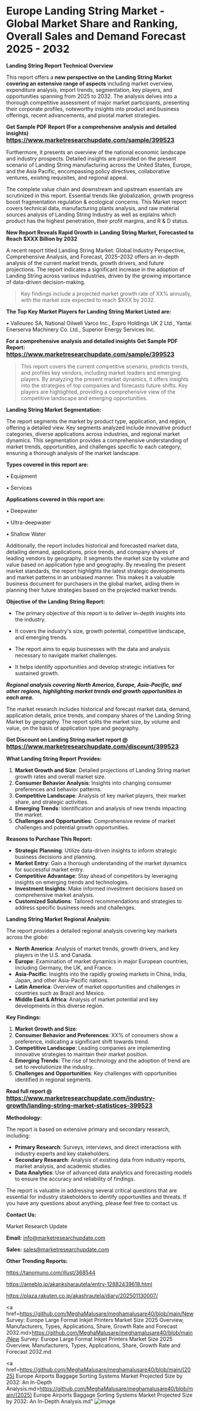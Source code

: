 # Europe Landing String Market - Global Market Share and Ranking, Overall Sales and Demand Forecast 2025 - 2032
<strong>Landing String Report Technical Overview</strong>

This report offers a <strong>new perspective on the Landing String Market covering an extensive range of aspects</strong> including market overview, expenditure analysis, import trends, segmentation, key players, and opportunities spanning from 2025 to 2032. The analysis delves into a thorough competitive assessment of major market participants, presenting their corporate profiles, noteworthy insights into product and business offerings, recent advancements, and pivotal market strategies.

<strong>Get Sample PDF Report (For a comprehensive analysis and detailed insights) <a href=https://www.marketresearchupdate.com/sample/399523><font size=3 color=#0000ff>https://www.marketresearchupdate.com/sample/399523</font></a></strong>

Furthermore, it presents an overview of the national economic landscape and industry prospects. Detailed insights are provided on the present scenario of Landing String manufacturing across the United States, Europe, and the Asia Pacific, encompassing policy directives, collaborative ventures, existing requisites, and regional appeal.

The complete value chain and downstream and upstream essentials are scrutinized in this report. Essential trends like globalization, growth progress boost fragmentation regulation &amp; ecological concerns. This Market report covers technical data, manufacturing plants analysis, and raw material sources analysis of Landing String Industry as well as explains which product has the highest penetration, their profit margins, and R & D status.

<strong>New Report Reveals Rapid Growth in Landing String Market, Forecasted to Reach $XXX Billion by 2032</strong>

A recent report titled Landing String Market: Global Industry Perspective, Comprehensive Analysis, and Forecast, 2025–2032 offers an in-depth analysis of the current market trends, growth drivers, and future projections. The report indicates a significant increase in the adoption of Landing String across various industries, driven by the growing importance of data-driven decision-making.

<blockquote class=""article-editor-content__blockquote"">Key findings include a projected market growth rate of XX% annually, with the market size expected to reach $XXX by 2032.</blockquote>

<strong>The Top Key Market Players for Landing String Market Listed are:</strong>

• Vallourec SA, National Oilwell Varco Inc., Expro Holdings UK 2 Ltd., Yantai Enerserva Machinery Co. Ltd., Superior Energy Services Inc.

<strong>For a comprehensive analysis and detailed insights Get Sample PDF Report: <a href=https://www.marketresearchupdate.com/sample/399523><font size=3 color=#0000ff>https://www.marketresearchupdate.com/sample/399523</font></a></strong>

<blockquote class=""article-editor-content__blockquote"">This report covers the current competitive scenario, predicts trends, and profiles key vendors, including market leaders and emerging players. By analyzing the present market dynamics, it offers insights into the strategies of top companies and forecasts future shifts. Key players are highlighted, providing a comprehensive view of the competitive landscape and emerging opportunities.</blockquote>

<strong>Landing String Market Segmentation:</strong>

The report segments the market by product type, application, and region, offering a detailed view. Key segments analyzed include innovative product categories, diverse applications across industries, and regional market dynamics. This segmentation provides a comprehensive understanding of market trends, opportunities, and challenges specific to each category, ensuring a thorough analysis of the market landscape.

<strong>Types covered in this report are:</strong>

• Equipment

• Services

<strong>Applications covered in this report are:</strong>

• Deepwater

• Ultra-deepwater

• Shallow Water

Additionally, the report includes historical and forecasted market data, detailing demand, applications, price trends, and company shares of leading vendors by geography. It segments the market size by volume and value based on application type and geography. By revealing the present market standards, the report highlights the latest strategic developments and market patterns in an unbiased manner. This makes it a valuable business document for purchasers in the global market, aiding them in planning their future strategies based on the projected market trends.

<strong>Objective of the Landing String Report:</strong>

- The primary objective of this report is to deliver in-depth insights into the industry.

- It covers the industry's size, growth potential, competitive landscape, and emerging trends.

- The report aims to equip businesses with the data and analysis necessary to navigate market challenges.

- It helps identify opportunities and develop strategic initiatives for sustained growth.

<strong><em>Regional analysis covering North America, Europe, Asia-Pacific, and other regions, highlighting market trends and growth opportunities in each area.</em></strong>

The market research includes historical and forecast market data, demand, application details, price trends, and company shares of the Landing String Market by geography. The report splits the market size, by volume and value, on the basis of application type and geography.

<strong>Get Discount on Landing String market report @ <a href=https://www.marketresearchupdate.com/discount/399523><font size=3 color=#0000ff>https://www.marketresearchupdate.com/discount/399523</font></a></strong>

<strong>What Landing String Report Provides:</strong>
<ol>
  <li><strong>Market Growth and Size</strong>: Detailed projections of Landing String market growth rates and overall market size.</li>
  <li><strong>Consumer Behavior Analysis</strong>: Insights into changing consumer preferences and behavior patterns.</li>
  <li><strong>Competitive Landscape</strong>: Analysis of key market players, their market share, and strategic activities.</li>
  <li><strong>Emerging Trends</strong>: Identification and analysis of new trends impacting the market.</li>
  <li><strong>Challenges and Opportunities</strong>: Comprehensive review of market challenges and potential growth opportunities.</li>
</ol>
<strong>Reasons to Purchase This Report:</strong>
<ul>
  <li><strong>Strategic Planning</strong>: Utilize data-driven insights to inform strategic business decisions and planning.</li>
  <li><strong>Market Entry</strong>: Gain a thorough understanding of the market dynamics for successful market entry.</li>
  <li><strong>Competitive Advantage</strong>: Stay ahead of competitors by leveraging insights on emerging trends and technologies.</li>
  <li><strong>Investment Insights</strong>: Make informed investment decisions based on comprehensive market analysis.</li>
  <li><strong>Customized Solutions</strong>: Tailored recommendations and strategies to address specific business needs and challenges.</li>
</ul>

<strong>Landing String Market Regional Analysis:</strong>

The report provides a detailed regional analysis covering key markets across the globe:
<ul>
  <li><strong>North America</strong>: Analysis of market trends, growth drivers, and key players in the U.S. and Canada.</li>
  <li><strong>Europe</strong>: Examination of market dynamics in major European countries, including Germany, the UK, and France.</li>
  <li><strong>Asia-Pacific</strong>: Insights into the rapidly growing markets in China, India, Japan, and other Asia-Pacific nations.</li>
  <li><strong>Latin America</strong>: Overview of market opportunities and challenges in countries such as Brazil and Mexico.</li>
  <li><strong>Middle East &amp; Africa</strong>: Analysis of market potential and key developments in this diverse region.</li>
</ul>
<strong>Key Findings:</strong>
<ol>
  <li><strong>Market Growth and Size</strong>: </li>
  <li><strong>Consumer Behavior and Preferences</strong>: XX% of consumers show a preference, indicating a significant shift towards trend.</li>
  <li><strong>Competitive Landscape</strong>: Leading companies are implementing innovative strategies to maintain their market position.</li>
  <li><strong>Emerging Trends</strong>: The rise of technology and the adoption of trend are set to revolutionize the industry.</li>
  <li><strong>Challenges and Opportunities</strong>: Key challenges with opportunities identified in regional segments.</li>
</ol>

<strong>Read full report @ <a href=https://www.marketresearchupdate.com/industry-growth/landing-string-market-statistices-399523><font size=3 color=#0000ff>https://www.marketresearchupdate.com/industry-growth/landing-string-market-statistices-399523</font></a></strong>

<strong>Methodology:</strong>

The report is based on extensive primary and secondary research, including:
<ul>
  <li><strong>Primary Research</strong>: Surveys, interviews, and direct interactions with industry experts and key stakeholders.</li>
  <li><strong>Secondary Research</strong>: Analysis of existing data from industry reports, market analysis, and academic studies.</li>
  <li><strong>Data Analytics</strong>: Use of advanced data analytics and forecasting models to ensure the accuracy and reliability of findings.</li>
</ul>
The report is valuable in addressing several critical questions that are essential for industry stakeholders to identify opportunities and threats. If you have any questions about anything, please feel free to contact us.

<strong>Contact Us:</strong>

Market Research Update

<strong>Email:</strong> info@marketresearchupdate.com

<strong>Sales:</strong> sales@marketresearchupdate.com

<strong>Other Trending Reports:</strong>

<a href=https://tanomuno.com/illust/368544>https://tanomuno.com/illust/368544</a>

<a href=https://ameblo.jp/akanksharautela/entry-12882439618.html>https://ameblo.jp/akanksharautela/entry-12882439618.html</a>

<a href=https://plaza.rakuten.co.jp/akashrautela/diary/202501130007/>https://plaza.rakuten.co.jp/akashrautela/diary/202501130007/</a>

<a href=https://github.com/MeghaMalusare/meghamalusare40/blob/main/New Survey: Europe Large Format Inkjet Printers Market Size 2025 Overview, Manufacturers, Types, Applications, Share, Growth Rate and Forecast 2032.md>https://github.com/MeghaMalusare/meghamalusare40/blob/main/New Survey: Europe Large Format Inkjet Printers Market Size 2025 Overview, Manufacturers, Types, Applications, Share, Growth Rate and Forecast 2032.md</a>

<a href=https://github.com/MeghaMalusare/meghamalusare40/blob/main/(2025) Europe Airports Baggage Sorting Systems Market Projected Size by 2032: An In-Depth Analysis.md>https://github.com/MeghaMalusare/meghamalusare40/blob/main/(2025) Europe Airports Baggage Sorting Systems Market Projected Size by 2032: An In-Depth Analysis.md</a>"
![image](https://github.com/user-attachments/assets/26b227a3-2212-4a74-907a-3e2ba52a08c9)


